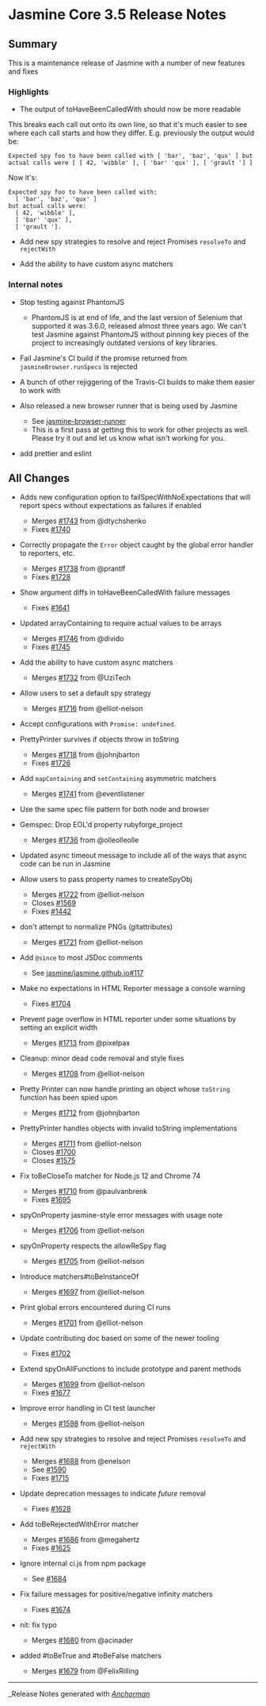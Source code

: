 # Jasmine Core 3.5 Release Notes

## Summary

This is a maintenance release of Jasmine with a number of new features and fixes

### Highlights

* The output of toHaveBeenCalledWith should now be more readable

This breaks each call out onto its own line, so that it's much easier to
see where each call starts and how they differ. E.g. previously the output
would be:

    Expected spy foo to have been called with [ 'bar', 'baz', 'qux' ] but actual calls were [ [ 42, 'wibble' ], [ 'bar' 'qux' ], [ 'grault '] ]

Now it's:

    Expected spy foo to have been called with:
      [ 'bar', 'baz', 'qux' ]
    but actual calls were:
      [ 42, 'wibble' ],
      [ 'bar' 'qux' ],
      [ 'grault '].

* Add new spy strategies to resolve and reject Promises `resolveTo` and `rejectWith`

* Add the ability to have custom async matchers

### Internal notes

* Stop testing against PhantomJS
  * PhantomJS is at end of life, and the last version of Selenium that supported it was 3.6.0, released almost three years ago. We can't test Jasmine against PhantomJS without pinning key pieces of the project to increasingly outdated versions of key libraries.

* Fail Jasmine's CI build if the promise returned from `jasmineBrowser.runSpecs` is rejected

* A bunch of other rejiggering of the Travis-CI builds to make them easier to work with

* Also released a new browser runner that is being used by Jasmine
  * See [jasmine-browser-runner](https://github.com/jasmine/jasmine-browser)
  * This is a first pass at getting this to work for other projects as well. Please try it out and let us know what isn't working for you.

* add prettier and eslint


## All Changes

* Adds new configuration option to failSpecWithNoExpectations that will report specs without expectations as failures if enabled
  * Merges [#1743](https://github.com/jasmine/jasmine/issues/1743) from @dtychshenko
  * Fixes [#1740](https://github.com/jasmine/jasmine/issues/1740)


* Correctly propagate the `Error` object caught by the global error handler to reporters, etc.
  - Merges [#1738](https://github.com/jasmine/jasmine/issues/1738) from @prantlf
  - Fixes [#1728](https://github.com/jasmine/jasmine/issues/1728)


* Show argument diffs in toHaveBeenCalledWith failure messages
  * Fixes [#1641](https://github.com/jasmine/jasmine/issues/1641)


* Updated arrayContaining to require actual values to be arrays
  * Merges [#1746](https://github.com/jasmine/jasmine/issues/1746) from @divido
  * Fixes [#1745](https://github.com/jasmine/jasmine/issues/1745)


* Add the ability to have custom async matchers
  * Merges [#1732](https://github.com/jasmine/jasmine/issues/1732) from @UziTech


* Allow users to set a default spy strategy
  - Merges [#1716](https://github.com/jasmine/jasmine/issues/1716) from @elliot-nelson


* Accept configurations with `Promise: undefined`.


* PrettyPrinter survives if objects throw in toString
  - Merges [#1718](https://github.com/jasmine/jasmine/issues/1718) from @johnjbarton
  - Fixes [#1726](https://github.com/jasmine/jasmine/issues/1726)


* Add `mapContaining` and `setContaining` asymmetric matchers
  * Merges [#1741](https://github.com/jasmine/jasmine/issues/1741) from @eventlistener


* Use the same spec file pattern for both node and browser


* Gemspec: Drop EOL'd property rubyforge_project
  * Merges [#1736](https://github.com/jasmine/jasmine/issues/1736) from @olleolleolle


* Updated async timeout message to include all of the ways that async code can be run in Jasmine


* Allow users to pass property names to createSpyObj
  - Merges [#1722](https://github.com/jasmine/jasmine/issues/1722) from @elliot-nelson
  - Closes [#1569](https://github.com/jasmine/jasmine/issues/1569)
  - Fixes [#1442](https://github.com/jasmine/jasmine/issues/1442)


* don't attempt to normalize PNGs (gitattributes)
  - Merges [#1721](https://github.com/jasmine/jasmine/issues/1721) from @elliot-nelson


* Add `@since` to most JSDoc comments
  - See [jasmine/jasmine.github.io#117](https://github.com/jasmine/jasmine.github.io/issues/117)


* Make no expectations in HTML Reporter message a console warning
  - Fixes [#1704](https://github.com/jasmine/jasmine/issues/1704)


* Prevent page overflow in HTML reporter under some situations by setting an explicit width
  - Merges [#1713](https://github.com/jasmine/jasmine/issues/1713) from @pixelpax


* Cleanup: minor dead code removal and style fixes
  - Merges [#1708](https://github.com/jasmine/jasmine/issues/1708) from @elliot-nelson


* Pretty Printer can now handle printing an object whose `toString` function has been spied upon
  - Merges [#1712](https://github.com/jasmine/jasmine/issues/1712) from @johnjbarton


* PrettyPrinter handles objects with invalid toString implementations
  - Merges [#1711](https://github.com/jasmine/jasmine/issues/1711) from @elliot-nelson
  - Closes [#1700](https://github.com/jasmine/jasmine/issues/1700)
  - Closes [#1575](https://github.com/jasmine/jasmine/issues/1575)


* Fix toBeCloseTo matcher for Node.js 12 and Chrome 74
  - Merges [#1710](https://github.com/jasmine/jasmine/issues/1710) from @paulvanbrenk
  - Fixes [#1695](https://github.com/jasmine/jasmine/issues/1695)


* spyOnProperty jasmine-style error messages with usage note
  - Merges [#1706](https://github.com/jasmine/jasmine/issues/1706) from @elliot-nelson


* spyOnProperty respects the allowReSpy flag
  - Merges [#1705](https://github.com/jasmine/jasmine/issues/1705) from @elliot-nelson


* Introduce matchers#toBeInstanceOf
  - Merges [#1697](https://github.com/jasmine/jasmine/issues/1697) from @elliot-nelson


* Print global errors encountered during CI runs
  - Merges [#1701](https://github.com/jasmine/jasmine/issues/1701) from @elliot-nelson


* Update contributing doc based on some of the newer tooling
  - Fixes [#1702](https://github.com/jasmine/jasmine/issues/1702)


* Extend spyOnAllFunctions to include prototype and parent methods
  - Merges [#1699](https://github.com/jasmine/jasmine/issues/1699) from @elliot-nelson
  - Fixes [#1677](https://github.com/jasmine/jasmine/issues/1677)


* Improve error handling in CI test launcher
  - Merges [#1598](https://github.com/jasmine/jasmine/issues/1598) from @elliot-nelson


* Add new spy strategies to resolve and reject Promises `resolveTo` and `rejectWith`
  - Merges [#1688](https://github.com/jasmine/jasmine/issues/1688) from @enelson
  - See [#1590](https://github.com/jasmine/jasmine/issues/1590)
  - Fixes [#1715](https://github.com/jasmine/jasmine/issues/1715)


* Update deprecation messages to indicate _future_ removal
  - Fixes [#1628](https://github.com/jasmine/jasmine/issues/1628)

* Add toBeRejectedWithError matcher
  - Merges [#1686](https://github.com/jasmine/jasmine/issues/1686) from @megahertz
  - Fixes [#1625](https://github.com/jasmine/jasmine/issues/1625)


* Ignore internal ci.js from npm package
  - See [#1684](https://github.com/jasmine/jasmine/issues/1684)


* Fix failure messages for positive/negative infinity matchers
  - Fixes [#1674](https://github.com/jasmine/jasmine/issues/1674)


* nit: fix typo
  - Merges [#1680](https://github.com/jasmine/jasmine/issues/1680) from @acinader


* added #toBeTrue and #toBeFalse matchers
  - Merges [#1679](https://github.com/jasmine/jasmine/issues/1679) from @FelixRilling


------

_Release Notes generated with _[Anchorman](http://github.com/infews/anchorman)_

